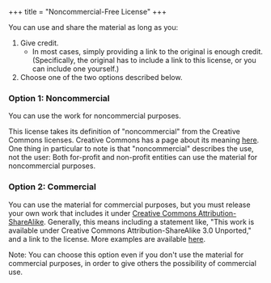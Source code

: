 +++
title = "Noncommercial-Free License"
+++

You can use and share the material as long as you:

1. Give credit.
	* In most cases, simply providing a link to the original is enough credit. (Specifically, the original has to include a link to this license, or you can include one yourself.)
2. Choose one of the two options described below.

### Option 1: Noncommercial

You can use the work for noncommercial purposes.

This license takes its definition of "noncommercial" from the Creative Commons licenses. Creative Commons has a page about its meaning [here](https://wiki.creativecommons.org/wiki/NonCommercial_interpretation). One thing in particular to note is that "noncommercial" describes the use, not the user: Both for-profit and non-profit entities can use the material for noncommercial purposes.

### Option 2: Commercial

You can use the material for commercial purposes, but you must release your own work that includes it under [Creative Commons Attribution-ShareAlike](https://creativecommons.org/licenses/by-sa/3.0/). Generally, this means including a statement like, "This work is available under Creative Commons Attribution-ShareAlike 3.0 Unported," and a link to the license. More examples are available [here](https://wiki.creativecommons.org/wiki/Marking_your_work_with_a_CC_license).

Note: You can choose this option even if you don't use the material for commercial purposes, in order to give others the possibility of commercial use.